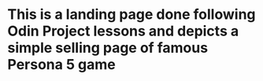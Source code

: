 # This is a landing page done following Odin Project lessons and depicts a simple selling page of famous Persona 5 game
